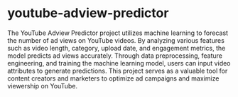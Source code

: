 # youtube-adview-predictor
The YouTube Adview Predictor project utilizes machine learning to forecast the number of ad views on YouTube videos. By analyzing various features such as video length, category, upload date, and engagement metrics, the model predicts ad views accurately. Through data preprocessing, feature engineering, and training the machine learning model, users can input video attributes to generate predictions. This project serves as a valuable tool for content creators and marketers to optimize ad campaigns and maximize viewership on YouTube.
